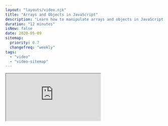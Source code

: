 ```yaml
---
layout: "layouts/video.njk"
title: "Arrays and Objects in JavaScript"
description: "Learn how to manipulate arrays and objects in JavaScript."
duration: "12 minutes"
isNew: false
date: 2020-05-09
sitemap:
  priority: 0.7
  changefreq: "weekly"
tags:
  - "video"
  - "video-sitemap"
---
```


<iframe class="w-full aspect-video mb-5" src="https://www.youtube.com/embed/n3NKGsM3iEw" title="Arrays and Objects in JavaScript"></iframe>